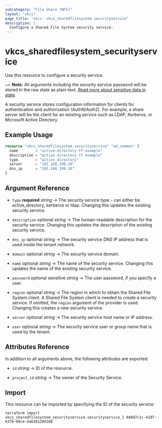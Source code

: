 ```yaml
---
subcategory: "File Share (NFS)"
layout: "vkcs"
page_title: "vkcs: vkcs_sharedfilesystem_securityservice"
description: |-
  Configure a Shared File System security service.
---
```


# vkcs_sharedfilesystem_securityservice

Use this resource to configure a security service.

~> **Note:** All arguments including the security service password will be stored in the raw state as plain-text. [Read more about sensitive data in state](/docs/state/sensitive-data.html).

A security service stores configuration information for clients for authentication and authorization (AuthN/AuthZ). For example, a share server will be the client for an existing service such as LDAP, Kerberos, or Microsoft Active Directory.

## Example Usage
```terraform
resource "vkcs_sharedfilesystem_securityservice" "ad_common" {
  name        = "active-directory-tf-example"
  description = "active directory tf example"
  type        = "active_directory"
  server      = "192.168.199.10"
  dns_ip      = "192.168.199.10"
}
```

## Argument Reference
- `type` **required** *string* &rarr;  The security service type - can either be active\_directory, kerberos or ldap.  Changing this updates the existing security service.

- `description` optional *string* &rarr;  The human-readable description for the security service. Changing this updates the description of the existing security service.

- `dns_ip` optional *string* &rarr;  The security service DNS IP address that is used inside the tenant network.

- `domain` optional *string* &rarr;  The security service domain.

- `name` optional *string* &rarr;  The name of the security service. Changing this updates the name of the existing security service.

- `password` optional sensitive *string* &rarr;  The user password, if you specify a user.

- `region` optional *string* &rarr;  The region in which to obtain the Shared File System client. A Shared File System client is needed to create a security service. If omitted, the `region` argument of the provider is used. Changing this creates a new security service.

- `server` optional *string* &rarr;  The security service host name or IP address.

- `user` optional *string* &rarr;  The security service user or group name that is used by the tenant.


## Attributes Reference
In addition to all arguments above, the following attributes are exported:
- `id` *string* &rarr;  ID of the resource.

- `project_id` *string* &rarr;  The owner of the Security Service.



## Import

This resource can be imported by specifying the ID of the security service:

```shell
terraform import vkcs_sharedfilesystem_securityservice.securityservice_1 048d7c1c-4187-4370-89ce-da638120d168
```
